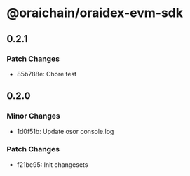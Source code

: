 # @oraichain/oraidex-evm-sdk

## 0.2.1

### Patch Changes

- 85b788e: Chore test

## 0.2.0

### Minor Changes

- 1d0f51b: Update osor console.log

### Patch Changes

- f21be95: Init changesets
